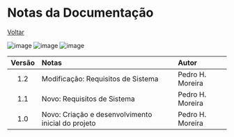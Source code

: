 # Notas da Documentação

[Voltar](https://github.com/peedroca/documentations/blob/master/Pick%20'n'%20Go/home.md#pick-n-go)

![image](https://img.shields.io/badge/version@date-v1.1%20(23/08/2019)-important)
![image](https://img.shields.io/badge/version@date-v1.0%20(23/08/2019)-important)
![image](https://img.shields.io/badge/version@date-v1.2%20(23/08/2019)-success)

Versão | Notas | Autor
:---: | :--- | :---
1.2 | Modificação: Requisitos de Sistema | Pedro H. Moreira
1.1 | Novo: Requisitos de Sistema | Pedro H. Moreira
1.0 | Novo: Criação e desenvolvimento inicial do projeto | Pedro H. Moreira
